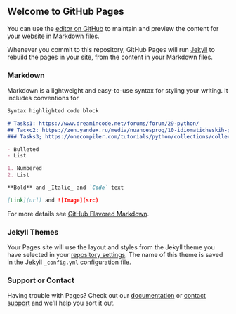 ## Welcome to GitHub Pages

You can use the [editor on GitHub](https://github.com/RoiHub/python/edit/main/README.md) to maintain and preview the content for your website in Markdown files.

Whenever you commit to this repository, GitHub Pages will run [Jekyll](https://jekyllrb.com/) to rebuild the pages in your site, from the content in your Markdown files.

### Markdown

Markdown is a lightweight and easy-to-use syntax for styling your writing. It includes conventions for

```markdown
Syntax highlighted code block

# Tasks1: https://www.dreamincode.net/forums/forum/29-python/
## Таскс2: https://zen.yandex.ru/media/nuancesprog/10-idiomaticheskih-priemov-dlia-effektivnogo-programmirovaniia-na-python-5fea6e439801494ed8e68385
### Tasks3; https://onecompiler.com/tutorials/python/collections/collections

- Bulleted
- List

1. Numbered
2. List

**Bold** and _Italic_ and `Code` text

[Link](url) and ![Image](src)
```

For more details see [GitHub Flavored Markdown](https://guides.github.com/features/mastering-markdown/).

### Jekyll Themes

Your Pages site will use the layout and styles from the Jekyll theme you have selected in your [repository settings](https://github.com/RoiHub/python/settings). The name of this theme is saved in the Jekyll `_config.yml` configuration file.

### Support or Contact

Having trouble with Pages? Check out our [documentation](https://docs.github.com/categories/github-pages-basics/) or [contact support](https://support.github.com/contact) and we’ll help you sort it out.
